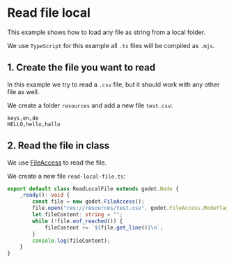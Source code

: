 # Read file local

This example shows how to load any file as string from a local folder.

We use ``TypeScript`` for this example all `.ts` files will be compiled as `.mjs`. 

## 1. Create the file you want to read

In this example we try to read a ``.csv`` file, but it should work with any other file as well.

We create a folder ``resources`` and add a new file `test.csv`:

````csv title="test.csv"
keys,en,de
HELLO,hello,hallo
````

## 2. Read the file in class

We use [FileAccess](https://docs.godotengine.org/en/stable/classes/class_fileaccess.html) to read the file.

We create a new file ``read-local-file.ts``:

````ts title="read-local-file.ts"
export default class ReadLocalFile extends godot.Node {
	_ready(): void {
		const file = new godot.FileAccess();
		file.open("res://resources/test.csv", godot.FileAccess.ModeFlags.READ);
		let fileContent: string = "";
		while (!file.eof_reached()) {
			fileContent += `${file.get_line()}\n`;
		}
		console.log(fileContent);
	}
}
````

